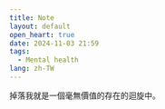 ```yaml
---
title: Note
layout: default
open_heart: true
date: 2024-11-03 21:59
tags: 
  - Mental health
lang: zh-TW
---
```


掉落我就是一個毫無價值的存在的迴旋中。 
